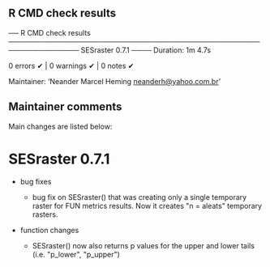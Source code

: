 ## R CMD check results

── R CMD check results ──────────────────────────────────────────────────────────────── SESraster 0.7.1 ────
Duration: 1m 4.7s

0 errors ✔ | 0 warnings ✔ | 0 notes ✔

Maintainer: ‘Neander Marcel Heming <neanderh@yahoo.com.br>’

## Maintainer comments
Main changes are listed below:

# SESraster 0.7.1

* bug fixes
  - bug fix on SESraster() that was creating only a single temporary raster for 
  FUN metrics results. Now it creates "n = aleats" temporary rasters.

* function changes
  - SESraster() now also returns p values for the upper and lower tails (i.e. "p_lower", "p_upper")

